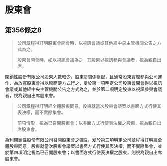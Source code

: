 # 股東會

## 第356條之8

> 公司章程得訂明股東會開會時，以視訊會議或其他經中央主管機關公告之方式為之。
>
> 股東會開會時，如以視訊會議為之，其股東以視訊參與會議者，視為親自出席。

閉鎖性股份有限公司股東人數較少，股東間關係緊密，且通常股東實際參與公司運作，為放寬股東會得以較簡便方式行之，爰於第一項明定公司股東會開會得以視訊會議或其他經中央主管機關公告之方式為之，並於第二項明定股東以視訊參與會議者，視為親自出席股東會。

> 公司章程得訂明經全體股東同意，股東就當次股東會議案以書面方式行使其表決權，而不實際集會。
>
> 前項情形，視為已召開股東會；以書面方式行使表決權之股東，視為親自出席股東會。

為利閉鎖性股份有限公司召開股東會之彈性，爰於第三項明定公司章程得訂明經全體股東同意，股東就當次股東會議案以書面方式行使其表決權，而不實際集會，並於第四項明定視為已召開股東會；以書面方式行使表決權之股東，則視為親自出席股東會。
